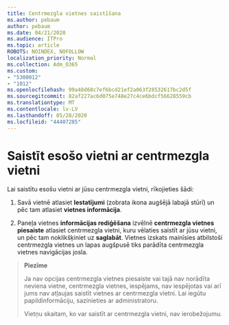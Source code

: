 ```yaml
---
title: Centrmezgla vietnes saistīšana
ms.author: pebaum
author: pebaum
ms.date: 04/21/2020
ms.audience: ITPro
ms.topic: article
ROBOTS: NOINDEX, NOFOLLOW
localization_priority: Normal
ms.collection: Adm_O365
ms.custom:
- "5300012"
- "1012"
ms.openlocfilehash: 99a48d68c7ef6bcd21ef2a063f28532617bc2d5f
ms.sourcegitcommit: 82af227ac6d075e748e27c4ce6bdcf56628559cb
ms.translationtype: MT
ms.contentlocale: lv-LV
ms.lasthandoff: 05/28/2020
ms.locfileid: "44407285"
---
```

# <a name="associate-existing-site-with-a-hub-site"></a>Saistīt esošo vietni ar centrmezgla vietni

Lai saistītu esošu vietni ar jūsu centrmezgla vietni, rīkojieties šādi:
  
1. Savā vietnē atlasiet **Iestatījumi** (zobrata ikona augšējā labajā stūrī) un pēc tam atlasiet **vietnes informācija**.

2. Paneļa vietnes **informācijas rediģēšana** izvēlnē **centrmezgla vietnes piesaiste** atlasiet centrmezgla vietni, kuru vēlaties saistīt ar jūsu vietni, un pēc tam noklikšķiniet uz **saglabāt**. Vietnes izskats mainīsies atbilstoši centrmezgla vietnes un lapas augšpusē tiks parādīta centrmezgla vietnes navigācijas josla.

>**Piezīme**
>
>Ja nav opcijas centrmezgla vietnes piesaiste vai tajā nav norādīta neviena vietne, centrmezgla vietnes, iespējams, nav iespējotas vai arī jums nav atļaujas saistīt vietnes ar centrmezgla vietni. Lai iegūtu papildinformāciju, sazinieties ar administratoru.
>
>Vietņu skaitam, ko var saistīt ar centrmezgla vietni, nav ierobežojumu.
  